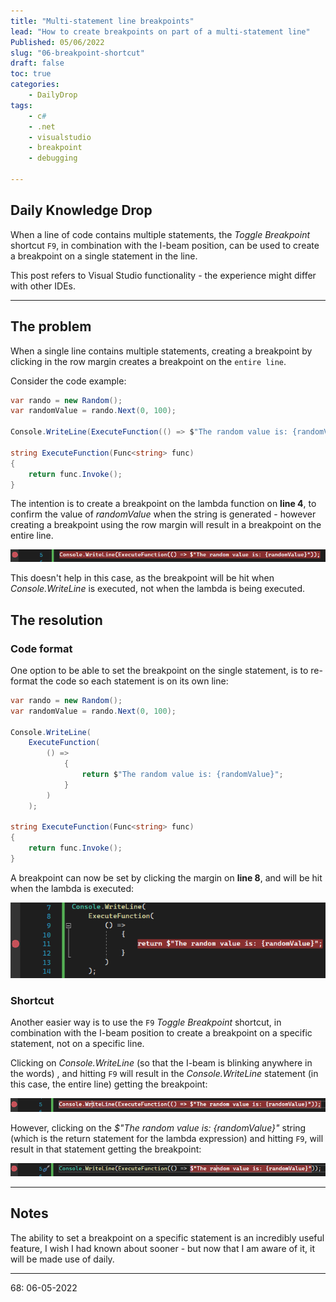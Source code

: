 ```yaml
---
title: "Multi-statement line breakpoints"
lead: "How to create breakpoints on part of a multi-statement line"
Published: 05/06/2022
slug: "06-breakpoint-shortcut"
draft: false
toc: true
categories:
    - DailyDrop
tags:
    - c#
    - .net
    - visualstudio
    - breakpoint
    - debugging

---
```


## Daily Knowledge Drop

When a line of code contains multiple statements, the _Toggle Breakpoint_ shortcut `F9`, in combination with the I-beam position, can be used to create a breakpoint on a single statement in the line.

This post refers to Visual Studio functionality - the experience might differ with other IDEs.

---

## The problem

When a single line contains multiple statements, creating a breakpoint by clicking in the row margin creates a breakpoint on the `entire line`.

Consider the code example:

``` csharp
var rando = new Random();
var randomValue = rando.Next(0, 100);

Console.WriteLine(ExecuteFunction(() => $"The random value is: {randomValue}"));

string ExecuteFunction(Func<string> func)
{
    return func.Invoke();
}
```

The intention is to create a breakpoint on the lambda function on **line 4**, to confirm the value of _randomValue_ when the string is generated - however creating a breakpoint using the row margin will result in a breakpoint on the entire line.

![Line breakpoint](line-breakpoint.png)

This doesn't help in this case, as the breakpoint will be hit when _Console.WriteLine_ is executed, not when the lambda is being executed.

## The resolution

### Code format

One option to be able to set the breakpoint on the single statement, is to re-format the code so each statement is on its own line:

``` csharp
var rando = new Random();
var randomValue = rando.Next(0, 100);

Console.WriteLine(
    ExecuteFunction(
        () => 
            {
                return $"The random value is: {randomValue}";
            }
        )
    );

string ExecuteFunction(Func<string> func)
{
    return func.Invoke();
}
```

A breakpoint can now be set by clicking the margin on **line 8**, and will be hit when the lambda is executed:

![Reformatted code breakpoint](multiline-breakpoint.png)

### Shortcut

Another easier way is to use the `F9` _Toggle Breakpoint_ shortcut, in combination with the I-beam position to create a breakpoint on a specific statement, not on a specific line.

Clicking on _Console.WriteLine_ (so that the I-beam is blinking anywhere in the words) , and hitting `F9` will result in the _Console.WriteLine_ statement (in this case, the entire line) getting the breakpoint:

![Console.WriteLine statement breakpoint](line-statement-breakpoint.png)

However, clicking on the _$"The random value is: {randomValue}"_ string (which is the return statement for the lambda expression) and hitting `F9`, will result in that statement getting the breakpoint:

![Lambda statement breakpoint](statement-breakpoint.png)

---

## Notes

The ability to set a breakpoint on a specific statement is an incredibly useful feature, I wish I had known about sooner - but now that I am aware of it, it will be made use of daily.

---

<?# DailyDrop ?>68: 06-05-2022<?#/ DailyDrop ?>
